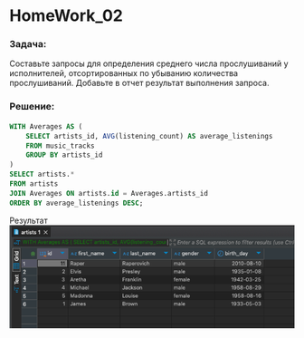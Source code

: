 # HomeWork_02

### Задача:
Составьте запросы для определения среднего числа прослушиваний у исполнителей, отсортированных по убыванию количества прослушиваний.
Добавьте в отчет результат выполнения запроса.


### Решение:
```sql
WITH Averages AS (
    SELECT artists_id, AVG(listening_count) AS average_listenings
    FROM music_tracks
    GROUP BY artists_id
)
SELECT artists.*
FROM artists
JOIN Averages ON artists.id = Averages.artists_id
ORDER BY average_listenings DESC;
```

Результат<br/>
![Результат](result.png)